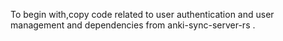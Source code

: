 To begin with,copy code related to user authentication and user management and dependencies from anki-sync-server-rs .
